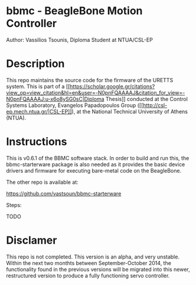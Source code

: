 bbmc - BeagleBone Motion Controller
====

Author: Vassilios Tsounis, Diploma Student at NTUA/CSL-EP


Description
==
This repo maintains the source code for the firmware of the URETTS system. This is part of a [[https://scholar.google.gr/citations?view_op=view_citation&hl=en&user=-N0pnFQAAAAJ&citation_for_view=-N0pnFQAAAAJ:u-x6o8ySG0sC|Diploma Thesis]] conducted at the Control Systems Laboratory, Evangelos Papadopoulos Group ([[http://csl-ep.mech.ntua.gr/|CSL-EP]]), at the National Technical University of Athens (NTUA). 


Instructions
==
This is v0.6.1 of the BBMC software stack. In order to build and run this, the bbmc-starterware package is also needed as it provides the basic device drivers and firmware for executing bare-metal code on the BeagleBone.

The other repo is available at:

https://github.com/vastsoun/bbmc-starterware


Steps:

TODO



Disclamer
==
This repo is not completed. This version is an alpha, and very unstable. 
Within the next two monthts between September-October 2014, the functionality 
found in the previous versions will be migrated into this newer, restructured 
version to produce a fully functioning servo controller.
